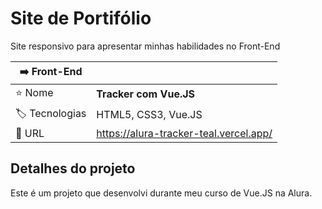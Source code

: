 # Site de Portifólio

Site responsivo para apresentar minhas habilidades no Front-End

| ➡️ Front-End |     |
| -------------  | --- |
| ⭐ Nome        | **Tracker com Vue.JS**
| :label: Tecnologias | HTML5, CSS3, Vue.JS 
| :rocket: URL         |https://alura-tracker-teal.vercel.app/

## Detalhes do projeto

Este é um projeto que desenvolvi durante meu curso de Vue.JS na Alura.
